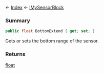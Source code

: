 ← [Index](Api-Index) ← [IMySensorBlock](Sandbox.ModAPI.Ingame.IMySensorBlock)

### Summary

```csharp
public float BottomExtend { get; set; }
```

Gets or sets the bottom range of the sensor.

### Returns

[float](https://docs.microsoft.com/en-us/dotnet/api/system.single?view=netframework-4.6)

